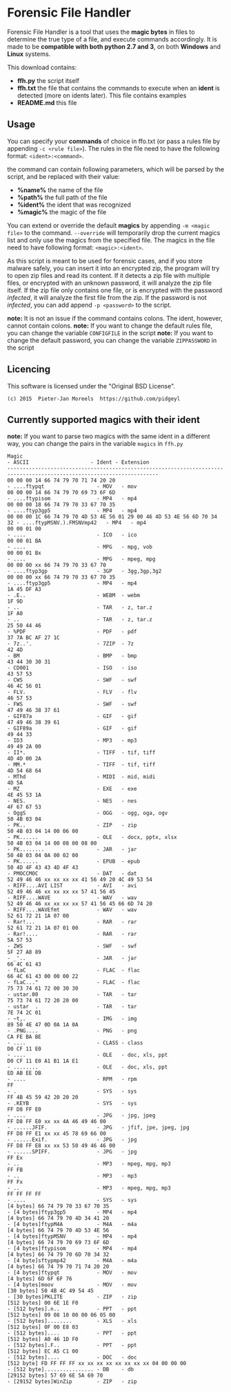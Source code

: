 Forensic File Handler
=====================
Forensic File Handler is a tool that uses the **magic bytes** in files to determine the true type of a file, and execute commands accordingly. It is made to be **compatible with both python 2.7 and 3**, on both **Windows** and **Linux** systems.

This download contains:

 * **ffh.py**       the script itself
 * **ffh.txt**      the file that contains the commands to execute when an **ident** is detected (more on idents later). This file contains examples
 * **README.md**    this file
 
Usage
-----
You can specify your **commands** of choice in ffo.txt (or pass a rules file by appending `-c <rule file>`). The rules in the file need to have the following format: `<ident>:<command>`.

the command can contain following parameters, which will be parsed by the script, and be replaced with their value:

 * **%name%**   the name of the file
 * **%path%**   the full path of the file
 * **%ident%**  the ident that was recognized
 * **%magic%**  the magic of the file

You can extend or override the default **magics** by appending `-m <magic file>` to the command. `--override` will temporarily drop the current magics list and only use the magics from the specified file. The magics in the file need to have following format: `<magic>:<ident>`.

As this script is meant to be used for forensic cases, and if you store malware safely, you can insert it into an encrypted zip, the program will try to open zip files and read its content. If it detects a zip file with multiple files, or encrypted with an unknown password, it will analyze the zip file itself. If the zip file only contains one file, or is encrypted with the password *infected*, it will analyze the first file from the zip. If the password is not *infected*, you can add append `-p <password>` to the script.

**note:** It is not an issue if the command contains colons. The ident, however, cannot contain colons.
**note:** If you want to change the default rules file, you can change the variable `CONFIGFILE` in the script
**note:** If you want to change the default password, you can change the variable `ZIPPASSWORD` in the script

Licencing
---------
This software is licensed under the "Original BSD License".

    (c) 2015  Pieter-Jan Moreels  https://github.com/pidgeyl


Currently supported magics with their ident
-------------------------------------------

**note:** If you want to parse two magics with the same ident in a different way, you can change the pairs in the variable `magics` in `ffh.py`<br />

```
Magic                                                                   - ASCII                    - Ident - Extension
-----------------------------------------------------------------------------------------------------------------------
00 00 00 14 66 74 79 70 71 74 20 20                                     - ....ftypqt                 - MOV   - mov
00 00 00 14 66 74 79 70 69 73 6F 6D                                     - ....ftypisom               - MP4   - mp4
00 00 00 18 66 74 79 70 33 67 70 35                                     - ....ftyp3gp5               - MP4   - mp4
00 00 00 1C 66 74 79 70 4D 53 4E 56 01 29 00 46 4D 53 4E 56 6D 70 34 32 - ....ftypMSNV.).FMSNVmp42   - MP4   - mp4
00 00 01 00                                                             - ....                       - ICO   - ico
00 00 01 BA                                                             - ....                       - MPG   - mpg, vob
00 00 01 Bx                                                             - ....                       - MPG   - mpeg, mpg
00 00 00 xx 66 74 79 70 33 67 70                                        - ....ftyp3gp                - 3GP   - 3gg,3gp,3g2
00 00 00 xx 66 74 79 70 33 67 70 35                                     - ....ftyp3gp5               - MP4   - mp4
1A 45 DF A3                                                             - .E..                       - WEBM  - webm
1F 9D                                                                   - ..                         - TAR   - z, tar.z
1F A0                                                                   - ..                         - TAR   - z, tar.z
25 50 44 46                                                             - %PDF                       - PDF   - pdf
37 7A BC AF 27 1C                                                       - 7z..'.                     - 7ZIP  - 7z
42 4D                                                                   - BM                         - BMP   - bmp
43 44 30 30 31                                                          - CD001                      - ISO   - iso
43 57 53                                                                - CWS                        - SWF   - swf
46 4C 56 01                                                             - FLV.                       - FLV   - flv
46 57 53                                                                - FWS                        - SWF   - swf
47 49 46 38 37 61                                                       - GIF87a                     - GIF   - gif
47 49 46 38 39 61                                                       - GIF89a                     - GIF   - gif
49 44 33                                                                - ID3                        - MP3   - mp3
49 49 2A 00                                                             - II*.                       - TIFF  - tif, tiff
4D 4D 00 2A                                                             - MM.*                       - TIFF  - tif, tiff
4D 54 68 64                                                             - MThd                       - MIDI  - mid, midi
4D 5A                                                                   - MZ                         - EXE   - exe
4E 45 53 1A                                                             - NES.                       - NES   - nes
4F 67 67 53                                                             - OggS                       - OGG   - ogg, oga, ogv
50 4B 03 04                                                             - PK..                       - ZIP   - zip
50 4B 03 04 14 00 06 00                                                 - PK......                   - OLE   - docx, pptx, xlsx
50 4B 03 04 14 00 08 00 08 00                                           - PK........                 - JAR   - jar
50 4B 03 04 0A 00 02 00                                                 - PK......                   - EPUB  - epub
50 4D 4F 43 43 4D 4F 43                                                 - PMOCCMOC                   - DAT   - dat
52 49 46 46 xx xx xx xx 41 56 49 20 4C 49 53 54                         - RIFF....AVI LIST           - AVI   - avi
52 49 46 46 xx xx xx xx 57 41 56 45                                     - RIFF....WAVE               - WAV   - wav
52 49 46 46 xx xx xx xx 57 41 56 45 66 6D 74 20                         - RIFF....WAVEfmt            - WAV   - wav
52 61 72 21 1A 07 00                                                    - Rar!...                    - RAR   - rar
52 61 72 21 1A 07 01 00                                                 - Rar!....                   - RAR   - rar
5A 57 53                                                                - ZWS                        - SWF   - swf
5F 27 A8 89                                                             - _'..                       - JAR   - jar
66 4C 61 43                                                             - fLaC                       - FLAC  - flac
66 4C 61 43 00 00 00 22                                                 - fLaC..."                   - FLAC  - flac
75 73 74 61 72 00 30 30                                                 - ustar.00                   - TAR   - tar
75 73 74 61 72 20 20 00                                                 - ustar  .                   - TAR   - tar
7E 74 2C 01                                                             - ~t,.                       - IMG   - img
89 50 4E 47 0D 0A 1A 0A                                                 - .PNG....                   - PNG   - png
CA FE BA BE                                                             - ....                       - CLASS - class
D0 CF 11 E0                                                             - ....                       - OLE   - doc, xls, ppt
D0 CF 11 E0 A1 B1 1A E1                                                 - ........                   - OLE   - doc, xls, ppt
ED AB EE DB                                                             - ....                       - RPM   - rpm
FF                                                                      - .                          - SYS   - sys
FF 4B 45 59 42 20 20 20                                                 - .KEYB                      - SYS   - sys
FF D8 FF E0                                                             - ....                       - JPG   - jpg, jpeg
FF D8 FF E0 xx xx 4A 46 49 46 00                                        - ......JFIF.                - JPG   - jfif, jpe, jpeg, jpg
FF D8 FF E1 xx xx 45 78 69 66 00                                        - ......Exif.                - JPG   - jpg
FF D8 FF E8 xx xx 53 50 49 46 46 00                                     - ......SPIFF.               - JPG   - jpg
FF Ex                                                                   - ..                         - MP3   - mpeg, mpg, mp3
FF FB                                                                   - ..                         - MP3   - mp3
FF Fx                                                                   - ..                         - MP3   - mpeg, mpg, mp3
FF FF FF FF                                                             - ....                       - SYS   - sys
[4 bytes] 66 74 79 70 33 67 70 35                                       - [4 bytes]ftyp3gp5          - MP4   - mp4
[4 bytes] 66 74 79 70 4D 34 41 20                                       - [4 bytes]ftypM4A           - M4A   - m4a
[4 bytes] 66 74 79 70 4D 53 4E 56                                       - [4 bytes]ftypMSNV          - MP4   - mp4
[4 bytes] 66 74 79 70 69 73 6F 6D                                       - [4 bytes]ftypisom          - MP4   - mp4
[4 bytes] 66 74 79 70 6D 70 34 32                                       - [4 byte]sftypmp42          - M4A   - m4a
[4 bytes] 66 74 79 70 71 74 20 20                                       - [4 bytes]ftypqt            - MOV   - mov
[4 bytes] 6D 6F 6F 76                                                   - [4 bytes]moov              - MOV   - mov
[30 bytes] 50 4B 4C 49 54 45                                            - [30 bytes]PKLITE           - ZIP   - zip
[512 bytes] 00 6E 1E F0                                                 - [512 bytes].n..            - PPT   - ppt
[512 bytes] 09 08 10 00 00 06 05 00                                     - [512 bytes]........        - XLS   - xls
[512 bytes] 0F 00 E8 03                                                 - [512 bytes]....            - PPT   - ppt
[512 bytes] A0 46 1D F0                                                 - [512 bytes].F..            - PPT   - ppt
[512 bytes] EC A5 C1 00                                                 - [512 bytes]....            - DOC   - doc
[512 byte] FD FF FF FF xx xx xx xx xx xx xx xx 04 00 00 00              - [512 byte]................ - DB    - db
[29152 bytes] 57 69 6E 5A 69 70                                         - [29152 bytes]WinZip        - ZIP   - zip
```

